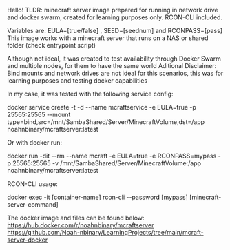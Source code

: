 Hello! TLDR: minecraft server image prepared for running in network drive and docker swarm, created for learning purposes only. RCON-CLI included.

Variables are: EULA=[true/false] , SEED=[seednum] and RCONPASS=[pass]
This image works with a minecraft server that runs on a NAS or shared folder (check entrypoint script)

Although not ideal, it was created to test availability through Docker Swarm and multiple nodes, for them to have the same world 
Aditional Disclaimer: Bind mounts and network drives are not ideal for this scenarios, this was for learning purposes and testing docker capabilities

In my case, it was tested with the following service config:

docker service create -t -d --name mcraftservice -e EULA=true -p 25565:25565 --mount type=bind,src=/mnt/SambaShared/Server/MinecraftVolume,dst=/app noahnbinary/mcraftserver:latest

Or with docker run: 

docker run -dit --rm --name mcraft -e EULA=true -e RCONPASS=mypass -p 25565:25565 -v /mnt/SambaShared/Server/MinecraftVolume:/app noahnbinary/mcraftserver:latest

RCON-CLI usage:

docker exec -it [container-name] rcon-cli --password [mypass] [minecraft-server-command]

The docker image and files can be found below:
https://hub.docker.com/r/noahnbinary/mcraftserver
https://github.com/Noah-nbinary/LearningProjects/tree/main/mcraft-server-docker